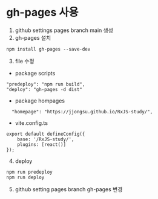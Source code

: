 # gh-pages 사용

1. github settings pages 
branch main 생성
2. gh-pages 설치
```
npm install gh-pages --save-dev
```
3. file 수정
- package scripts
```
"predeploy": "npm run build",
"deploy": "gh-pages -d dist"
```
- package hompages
```
  "homepage": "https://jjongsu.github.io/RxJS-study/",
```
- vite.config.ts
```
export default defineConfig({
    base: '/RxJS-study/',
    plugins: [react()]
});
```
4. deploy
```
npm run predeploy
npm run deploy
```
5. github setting pages
branch gh-pages 변경
